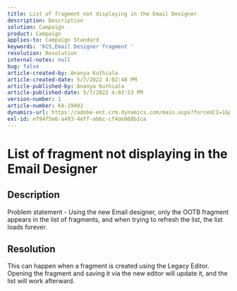 ```yaml
---
title: List of fragment not displaying in the Email Designer
description: Description
solution: Campaign
product: Campaign
applies-to: Campaign Standard
keywords: 'KCS,Email Designer fragment '
resolution: Resolution
internal-notes: null
bug: false
article-created-by: Ananya Kuthiala
article-created-date: 5/7/2022 4:02:48 PM
article-published-by: Ananya Kuthiala
article-published-date: 5/7/2022 4:03:53 PM
version-number: 1
article-number: KA-19402
dynamics-url: https://adobe-ent.crm.dynamics.com/main.aspx?forceUCI=1&pagetype=entityrecord&etn=knowledgearticle&id=36b31c1e-1fce-ec11-a7b5-0022480a8e40
exl-id: ef94f5e6-a493-4eff-ab6c-cf4de868b1ca
---
```

# List of fragment not displaying in the Email Designer

## Description

Problem statement - Using the new Email designer, only the OOTB fragment appears in the list of fragments, and when trying to refresh the list, the list loads forever.

## Resolution


This can happen when a fragment is created using the Legacy Editor. Opening the fragment and saving it via the new editor will update it, and the list will work afterward.
